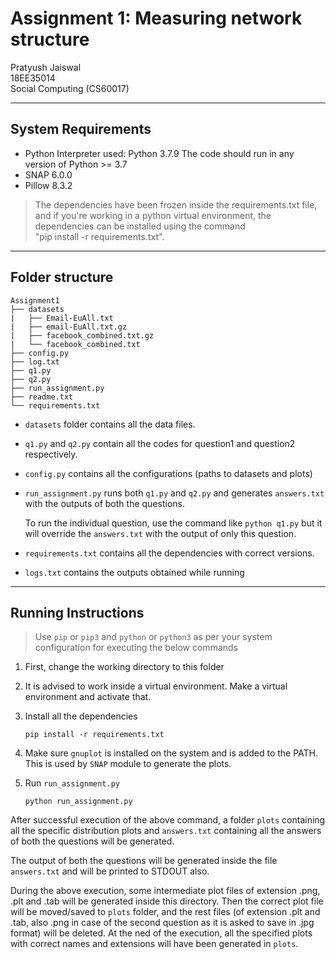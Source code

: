 # Assignment 1: Measuring network structure

Pratyush Jaiswal  
18EE35014  
Social Computing (CS60017)

------------

## System Requirements

- Python Interpreter used: Python 3.7.9
  The code should run in any version of Python >= 3.7
- SNAP 6.0.0
- Pillow 8.3.2

> The dependencies have been frozen inside the requirements.txt file, and if you're working in a python virtual environment, the dependencies can be installed using the command  
"pip install -r requirements.txt".

------------

## Folder structure

```
Assignment1
├── datasets
|   ├── Email-EuAll.txt
|   ├── email-EuAll.txt.gz
|   ├── facebook_combined.txt.gz
|   └── facebook_combined.txt
├── config.py
├── log.txt
├── q1.py
├── q2.py
├── run_assignment.py
├── readme.txt
└── requirements.txt
```

- `datasets` folder contains all the data files.
- `q1.py` and `q2.py` contain all the codes for question1 and question2 respectively.
- `config.py` contains all the configurations (paths to datasets and plots)
- `run_assignment.py` runs both `q1.py` and `q2.py` and generates `answers.txt` with the outputs of both the questions.  

  To run the individual question, use the command like `python q1.py` but it will override the `answers.txt` with the output of only this question.

- `requirements.txt` contains all the dependencies with correct versions.
- `logs.txt` contains the outputs obtained while running

------------

## Running Instructions

> Use `pip` or `pip3` and `python` or `python3` as per your system configuration for executing the below commands

1. First, change the working directory to this folder

2. It is advised to work inside a virtual environment. Make a virtual environment and activate that.

3. Install all the dependencies
    ```
    pip install -r requirements.txt
    ```

4. Make sure `gnuplot` is installed on the system and is added to the PATH. This is used by `SNAP` module to generate the plots.

5. Run `run_assignment.py`
    ```
    python run_assignment.py
    ```

After successful execution of the above command, a folder `plots` containing all the specific distribution plots and `answers.txt` containing all the answers of both the questions will be generated.

The output of both the questions will be generated inside the file `answers.txt` and will be printed to STDOUT also.

During the above execution, some intermediate plot files of extension .png, .plt and .tab will be generated inside this directory. Then the correct plot file will be moved/saved to `plots` folder, and the rest files (of extension .plt and .tab, also .png in case of the second question as it is asked to save in .jpg format) will be deleted. At the ned of the execution, all the specified plots with correct names and extensions will have been generated in `plots`.
